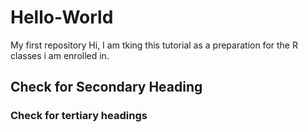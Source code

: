 # Hello-World
My first repository
Hi, I am tking this tutorial as a preparation for the R classes i am enrolled in.
## Check for Secondary Heading
### Check for tertiary headings
